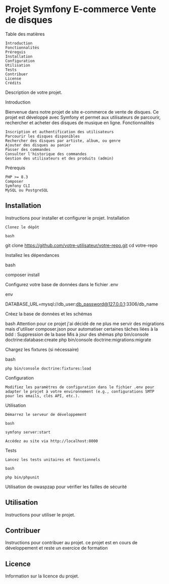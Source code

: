 # Projet Symfony E-commerce Vente de disques

Table des matières

    Introduction
    Fonctionnalités
    Prérequis
    Installation
    Configuration
    Utilisation
    Tests
    Contribuer
    License
    Crédits


Description de votre projet.

Introduction

Bienvenue dans notre projet de site e-commerce de vente de disques. Ce projet est développé avec Symfony et permet aux utilisateurs de parcourir, rechercher et acheter des disques de musique en ligne.
Fonctionnalités

    Inscription et authentification des utilisateurs
    Parcourir les disques disponibles
    Rechercher des disques par artiste, album, ou genre
    Ajouter des disques au panier
    Passer des commandes
    Consulter l'historique des commandes
    Gestion des utilisateurs et des produits (admin)

Prérequis

    PHP >= 8.3
    Composer
    Symfony CLI
    MySQL ou PostgreSQL

## Installation

Instructions pour installer et configurer le projet.
Installation

    Clonez le dépôt

    bash

git clone https://github.com/votre-utilisateur/votre-repo.git
cd votre-repo

Installez les dépendances

bash

composer install

Configurez votre base de données dans le fichier .env

env

DATABASE_URL=mysql://db_user:db_password@127.0.0.1:3306/db_name

Créez la base de données et les schémas

bash
Attention pour ce projet j'ai décidé de ne plus me servir des migrations mais 
d'utiliser composer.json pour automatiser certaines tâches liées à la bdd :
 Suppression de la base
 Mis à jour des shémas
php bin/console doctrine:database:create
php bin/console doctrine:migrations:migrate

Chargez les fixtures (si nécessaire)

bash

    php bin/console doctrine:fixtures:load

Configuration

    Modifiez les paramètres de configuration dans le fichier .env pour adapter le projet à votre environnement (e.g., configurations SMTP pour les emails, clés API, etc.).

Utilisation

    Démarrez le serveur de développement

    bash

    symfony server:start

    Accédez au site via http://localhost:8000

Tests

    Lancez les tests unitaires et fonctionnels

    bash

    php bin/phpunit

Utilisation de owaspzap pour vérifier les failles de sécurité

## Utilisation

Instructions pour utiliser le projet.

## Contribuer

Instructions pour contribuer au projet.
ce projet est en cours de développement et reste un exercice de formation 

## Licence

Information sur la licence du projet.

